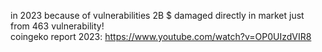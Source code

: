 in 2023 because of vulnerabilities 2B $ damaged directly in market just from 463 vulnerability!\
coingeko report 2023: https://www.youtube.com/watch?v=OP0UIzdVIR8
